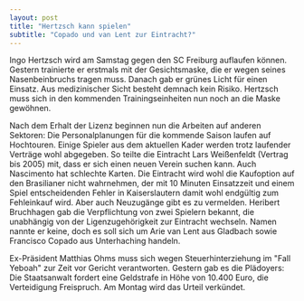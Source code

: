 ```yaml
---
layout: post
title: "Hertzsch kann spielen"
subtitle: "Copado und van Lent zur Eintracht?"
---
```


Ingo Hertzsch wird am Samstag gegen den SC Freiburg auflaufen können. Gestern trainierte er erstmals mit der Gesichtsmaske, die er wegen seines Nasenbeinbruchs tragen muss. Danach gab er grünes Licht für einen Einsatz. Aus medizinischer Sicht besteht demnach kein Risiko. Hertzsch muss sich in den kommenden Trainingseinheiten nun noch an die Maske gewöhnen.

Nach dem Erhalt der Lizenz beginnen nun die Arbeiten auf anderen Sektoren: Die Personalplanungen für die kommende Saison laufen auf Hochtouren. Einige Spieler aus dem aktuellen Kader werden trotz laufender Verträge wohl abgegeben. So teilte die Eintracht Lars Weißenfeldt (Vertrag bis 2005) mit, dass er sich einen neuen Verein suchen kann. Auch Nascimento hat schlechte Karten. Die Eintracht wird wohl die Kaufoption auf den Brasilianer nicht wahrnehmen, der mit 10 Minuten Einsatzzeit und einem Spiel entscheidenden Fehler in Kaiserslautern damit wohl endgültig zum Fehleinkauf wird. Aber auch Neuzugänge gibt es zu vermelden. Heribert Bruchhagen gab die Verpflichtung von zwei Spielern bekannt, die unabhängig von der Ligenzugehörigkeit zur Eintracht wechseln. Namen nannte er keine, doch es soll sich um Arie van Lent aus Gladbach sowie Francisco Copado aus Unterhaching handeln.

Ex-Präsident Matthias Ohms muss sich wegen Steuerhinterziehung im "Fall Yeboah" zur Zeit vor Gericht verantworten. Gestern gab es die Plädoyers: Die Staatsanwalt fordert eine Geldstrafe in Höhe von 10.400 Euro, die Verteidigung Freispruch. Am Montag wird das Urteil verkündet.
